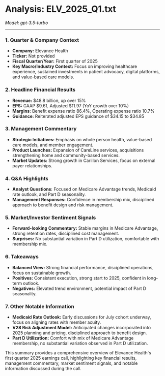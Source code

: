 # Analysis: ELV_2025_Q1.txt

*Model: gpt-3.5-turbo*

---

### 1. Quarter & Company Context
- **Company:** Elevance Health
- **Ticker:** Not provided
- **Fiscal Quarter/Year:** First quarter of 2025
- **Key Macro/Industry Context:** Focus on improving healthcare experience, sustained investments in patient advocacy, digital platforms, and value-based care models.

### 2. Headline Financial Results
- **Revenue:** $48.8 billion, up over 15%
- **EPS:** GAAP $9.61, Adjusted $11.97 (YoY growth over 10%)
- **Margins:** Benefit expense ratio 86.4%, Operating expense ratio 10.7%
- **Guidance:** Reiterated adjusted EPS guidance of $34.15 to $34.85

### 3. Management Commentary
- **Strategic Initiatives:** Emphasis on whole person health, value-based care models, and member engagement.
- **Product Launches:** Expansion of CareLine services, acquisitions strengthening home and community-based services.
- **Market Updates:** Strong growth in Carillon Services, focus on external payer relationships.

### 4. Q&A Highlights
- **Analyst Questions:** Focused on Medicare Advantage trends, Medicaid rate outlook, and Part D seasonality.
- **Management Responses:** Confidence in membership mix, disciplined approach to benefit design and risk management.

### 5. Market/Investor Sentiment Signals
- **Forward-looking Commentary:** Stable margins in Medicare Advantage, strong retention rates, disciplined cost management.
- **Surprises:** No substantial variation in Part D utilization, comfortable with membership mix.

### 6. Takeaways
- **Balanced View:** Strong financial performance, disciplined operations, focus on sustainable growth.
- **Positives:** Consistent execution, strong start to 2025, confident in long-term outlook.
- **Negatives:** Elevated trend environment, potential impact of Part D seasonality.

### 7. Other Notable Information
- **Medicaid Rate Outlook:** Early discussions for July cohort underway, focus on aligning rates with member acuity.
- **V28 Risk Adjustment Model:** Anticipated changes incorporated into 2025 planning and pricing, disciplined approach to benefit design.
- **Part D Utilization:** Comfort with mix of Medicare Advantage membership, no substantial variation observed in Part D utilization.

This summary provides a comprehensive overview of Elevance Health's first quarter 2025 earnings call, highlighting key financial results, management commentary, market sentiment signals, and notable information discussed during the call.